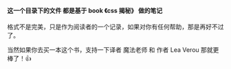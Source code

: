 #### 这一个目录下的文件 都是基于 book 《css 揭秘》 做的笔记

格式不是完美，只是作为阅读者的一个记录，如果对你有任何帮助，那是再好不过了。

当然如果你去买一本这个书，支持一下译者 魔法老师 和 作者 Lea Verou 那就更棒了！👍